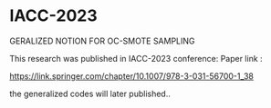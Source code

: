 # IACC-2023

GERALIZED NOTION FOR OC-SMOTE SAMPLING

This research was published in IACC-2023 conference: Paper link : 

https://link.springer.com/chapter/10.1007/978-3-031-56700-1_38


the generalized codes will later published..


